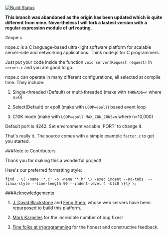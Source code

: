 [![Build Status](https://travis-ci.org/riolet/nope.c.svg?branch=master)](https://travis-ci.org/riolet/nope.c)

**This branch was abandoned as the origin has been updated which is quite different from mine. Nevertheless I will fork a lastest version with a regular expression module of url routing.**

#nope.c

nope.c is a C language-based ultra-light software platform for scalable server-side and networking applications. Think node.js for C programmers.

Just put your code inside the function `void server(Request request)` in `server.c` and you are good to go.

nope.c can operate in many different configurations, all selected at compile time. They include:


1. Single-threaded (Default) or multi-threaded (make with `THREADS=n` where n>0)

2. Select(Default) or epoll (make with `LOOP=epoll`) based event loop

3. C10K mode (make with `LOOP=epoll MAX_CON_CONS=n` where n>10,000)


Default port is 4242. Set environment variable 'PORT' to change it.

That's really it. The source comes with a simple example `factor.c` to get you started.

###Note to Contributors

Thank you for making this a wonderful project!

Here's our preferred formatting style:

  `find . \( -name '*.c' -o -name '*.h' \) -exec indent --no-tabs  --linux-style --line-length 90 --indent-level 4 -bli0 \{\} \;`
  

###Acknowledgements

1. [J. David Blackstone](http://sourceforge.net/u/jdavidb/profile/) and [Feng Shen](https://github.com/shenfeng), whose web servers have been repurposed to build this platform.

2. [Mark Karpeles](https://github.com/MagicalTux) for the incredible number of bug fixes!

3. [Fine folks at /r/programming](http://www.reddit.com/r/programming/) for the honest and constructive feedback.

